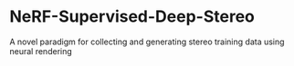 # NeRF-Supervised-Deep-Stereo
A novel paradigm for collecting and generating stereo training data using neural rendering
